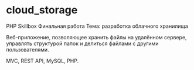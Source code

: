 # cloud_storage

PHP Skillbox
Финальная работа
Тема: разработка облачного хранилища

Веб-приложение, позволяющее хранить файлы на удалённом сервере,
управлять структурой папок и делиться файлами с другими пользователями.

MVC, REST API, MySQL, РНР.